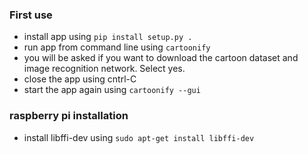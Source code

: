 ### First use

- install app using `pip install setup.py .`
- run app from command line using `cartoonify`
- you will be asked if you want to download the cartoon dataset and image recognition network. Select yes.
- close the app using cntrl-C
- start the app again using `cartoonify --gui`

### raspberry pi installation

- install libffi-dev using `sudo apt-get install libffi-dev`
